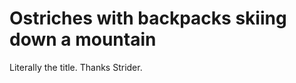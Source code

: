 Ostriches with backpacks skiing down a mountain
===============================================

Literally the title.  Thanks Strider.
